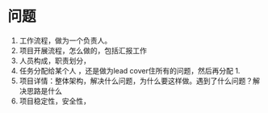 # 问题
1. 工作流程，做为一个负责人。
2. 项目开展流程，怎么做的，包括汇报工作
3. 人员构成，职责划分，
4. 任务分配给某个人 ，还是做为lead cover住所有的问题，然后再分配
   1. 
5. 项目详情：整体架构，解决什么问题，为什么要这样做。遇到了什么问题？解决思路是什么
6. 项目稳定性，安全性，